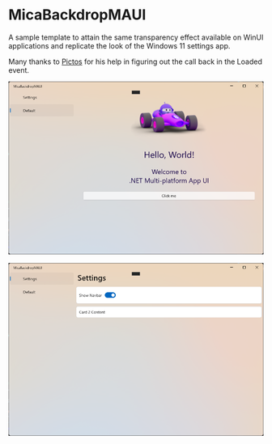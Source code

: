 # MicaBackdropMAUI

A sample template to attain the same transparency effect available on WinUI applications and replicate the look of the Windows 11 settings app.

Many thanks to [Pictos](https://github.com/pictos) for his help in figuring out the call back in the Loaded event.

![Full clear](/Resources/Images/Screenshot%202024-11-12%20102719.png)

![Clear with boxes](/Resources/Images/Screenshot%202024-11-12%20102704.png)
